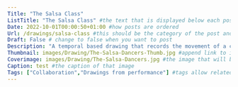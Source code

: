 ```yaml
---
Title: "The Salsa Class"
ListTitle: "The Salsa Class" #the text that is displayed below each post on the list pages
Date: 2022-10-01T00:00:50+01:00 #how posts are ordered 
Url: /drawings/salsa-class #this should be the category of the post and then the file name e.g. /print/printfilename
Draft: False # change to false when you want to post
Description: "A temporal based drawing that records the movement of a class of salsa dancers." #Description of the post
Thumbnail: images/Drawing/The-Salsa-Dancers-Thumb.jpg #append link to image that will be shown on the list page
Coverimage: images/Drawing/The-Salsa-Dancers.jpg #the image that will be displayed at the top of the post
Caption: test #the caption of that image
Tags: ["Collaboration","Drawings from performance"] #tags allow related content to be grouped together, add more by adding a comma to the latest tag
---
```


